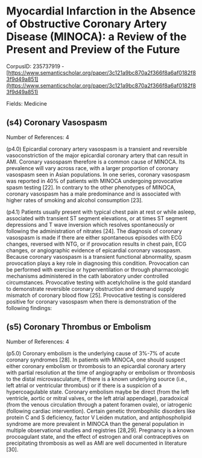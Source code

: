 # Myocardial Infarction in the Absence of Obstructive Coronary Artery Disease (MINOCA): a Review of the Present and Preview of the Future

CorpusID: 235737919 - [https://www.semanticscholar.org/paper/3c121a9bc870a2f366f8a6af0182f83f9d49a851](https://www.semanticscholar.org/paper/3c121a9bc870a2f366f8a6af0182f83f9d49a851)

Fields: Medicine

## (s4) Coronary Vasospasm
Number of References: 4

(p4.0) Epicardial coronary artery vasospasm is a transient and reversible vasoconstriction of the major epicardial coronary artery that can result in AMI. Coronary vasospasm therefore is a common cause of MINOCA. Its prevalence will vary across race, with a larger proportion of coronary vasospasm seen in Asian populations. In one series, coronary vasospasm was reported in 40% of patients with MINOCA undergoing provocative spasm testing [22]. In contrary to the other phenotypes of MINOCA, coronary vasospasm has a male predominance and is associated with higher rates of smoking and alcohol consumption [23].

(p4.1) Patients usually present with typical chest pain at rest or while asleep, associated with transient ST segment elevations, or at times ST segment depressions and T wave inversion which resolves spontaneously or following the administration of nitrates [24]. The diagnosis of coronary vasospasm is made if there are either spontaneous episodes with ECG changes, reversed with NTG, or if provocation results in chest pain, ECG changes, or angiographic evidence of epicardial coronary vasospasm. Because coronary vasospasm is a transient functional abnormality, spasm provocation plays a key role in diagnosing this condition. Provocation can be performed with exercise or hyperventilation or through pharmacologic mechanisms administered in the cath laboratory under controlled circumstances. Provocative testing with acetylcholine is the gold standard to demonstrate reversible coronary obstruction and demand supply mismatch of coronary blood flow [25]. Provocative testing is considered positive for coronary vasospasm when there is demonstration of the following findings:
## (s5) Coronary Thrombus or Embolism
Number of References: 4

(p5.0) Coronary embolism is the underlying cause of 3%-7% of acute coronary syndromes [28]. In patients with MINOCA, one should suspect either coronary embolism or thrombosis to an epicardial coronary artery with partial resolution at the time of angiography or embolism or thrombosis to the distal microvasculature, if there is a known underlying source (i.e., left atrial or ventricular thrombus) or if there is a suspicion of a hypercoagulable state. Coronary embolism maybe be direct (from the left ventricle, aortic or mitral valves, or the left atrial appendage), paradoxical (from the venous circulation through a patent foramen ovale), or iatrogenic (following cardiac intervention). Certain genetic thrombophilic disorders like protein C and S deficiency, factor V Leiden mutation, and antiphospholipid syndrome are more prevalent in MINOCA than the general population in multiple observational studies and registries [28,29]. Pregnancy is a known procoagulant state, and the effect of estrogen and oral contraceptives on precipitating thrombosis as well as AMI are well documented in literature [30].
